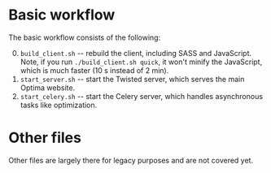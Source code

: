 # Basic workflow

The basic workflow consists of the following:

0. `build_client.sh` -- rebuild the client, including SASS and JavaScript. Note, if you run `./build_client.sh quick`, it won't minify the JavaScript, which is much faster (10 s instead of 2 min).
0. `start_server.sh` -- start the Twisted server, which serves the main Optima website.
0. `start_celery.sh` -- start the Celery server, which handles asynchronous tasks like optimization.

# Other files

Other files are largely there for legacy purposes and are not covered yet.
